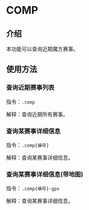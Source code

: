 # COMP

## 介绍

本功能可以查询近期魔方赛事。

## 使用方法

### 查询近期赛事列表

指令：`.comp`
    
解释：查询近期所有赛事。
    
<Chat
:msgList="[
    {
        'msg':'.comp',
        'position':'right'
    },
    {
        'msg':'近期赛事\n1.2020WCA西安新年赛\n2.2019永嘉青少年魔方赛\n3.2019泉州少儿暨高校魔方赛\n4.2019WCA北京冬季魔方赛\n5.2019WCA厦门冬季赛\n6.2019山西冬季青年魔方公开赛\n7.2019WCA徐州冬季魔方公开赛\n8.2019WCA鄂州魔方公开赛\n9.2019兰州高校魔方联赛\n10.2019杭州高校联赛\n11.2019河北省高校魔方联赛\n12.2019WCA淄博魔方公开赛\n13.2019阳泉魔方公开赛\n14.2019深圳少年儿童赛\n15.2019WCA杭州秋季魔方赛\n16.2019WCA成都冬季赛\n回复.comp 编号 查看详情',
        'position':'left'
    }
]"/>

### 查询某赛事详细信息

指令：`.comp{编号}`
    
解释：查询某赛事详细信息。
    
<Chat
:msgList="[
    {
        'msg':'.comp1',
        'position':'right'
    },
    {
        'msg':'2020WCA西安新年赛\n报名人数:74/200\n时间:2020-01-01\n地点:陕西 西安 新城区案板街15号南方酒店一楼宴会厅\n粗饼:https://cubingchina.com/competition/Xian-New-Year-2020',
        'position':'left'
    }
]"/>

### 查询某赛事详细信息(带地图)

指令：`.comp{编号}-gps`
    
解释：查询某赛事详细信息。
    
<Chat
:msgList="[
    {
        'msg':'.comp1-gps',
        'position':'right'
    },
    {
        'msg':'2020WCA西安新年赛\n报名人数:74/200\n时间:2020-01-01\n地点:陕西 西安 新城区案板街15号南方酒店一楼宴会厅\n粗饼:https://cubingchina.com/competition/Xian-New-Year-2020',
        'position':'left'
    },
    {
        'msg':'[地图]',
        'position':'left'
    }
]"/>
